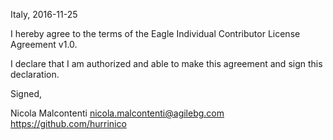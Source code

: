 Italy, 2016-11-25

I hereby agree to the terms of the Eagle Individual Contributor License
Agreement v1.0.

I declare that I am authorized and able to make this agreement and sign this
declaration.

Signed,

Nicola Malcontenti nicola.malcontenti@agilebg.com https://github.com/hurrinico
